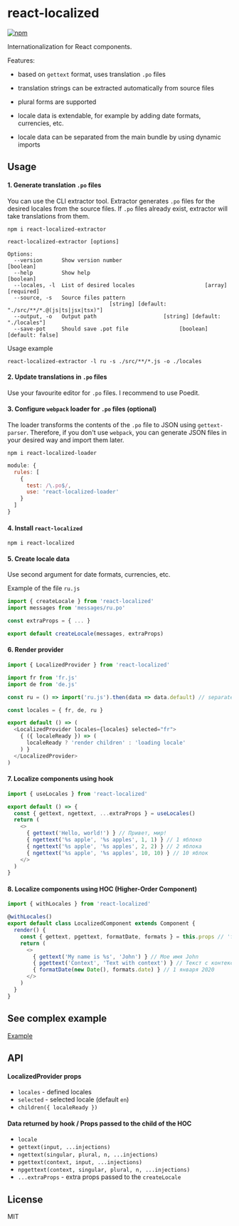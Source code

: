# react-localized

[![npm](https://img.shields.io/npm/v/react-localized.svg)](https://www.npmjs.com/package/react-localized)

Internationalization for React components.

Features:
- based on `gettext` format, uses translation `.po` files

- translation strings can be extracted automatically from source files

- plural forms are supported

- locale data is extendable, for example by adding date formats, currencies, etc.

- locale data can be separated from the main bundle by using dynamic imports

## Usage

#### 1. Generate translation `.po` files

You can use the CLI extractor tool. Extractor generates `.po` files for the desired locales from the source files. If `.po` files already exist, extractor will take translations from them.

```console
npm i react-localized-extractor
```

```console
react-localized-extractor [options]

Options:
  --version      Show version number                                   [boolean]
  --help         Show help                                             [boolean]
  --locales, -l  List of desired locales                      [array] [required]
  --source, -s   Source files pattern
                                [string] [default: "./src/**/*.@(js|ts|jsx|tsx)"]
  --output, -o   Output path                     [string] [default: "./locales"]
  --save-pot     Should save .pot file                [boolean] [default: false]
```

Usage example

```console
react-localized-extractor -l ru -s ./src/**/*.js -o ./locales
```

#### 2. Update translations in `.po` files

Use your favourite editor for `.po` files. I recommend to use Poedit.

#### 3. Configure `webpack` loader for `.po` files (optional)

The loader transforms the contents of the `.po` file to JSON using `gettext-parser`. Therefore, if you don't use `webpack`, you can generate JSON files in your desired way and import them later.

```console
npm i react-localized-loader
```

```javascript
module: {
  rules: [
    {
      test: /\.po$/,
      use: 'react-localized-loader'
    }
  ]
}
```

#### 4. Install `react-localized`

```console
npm i react-localized
```

#### 5. Create locale data

Use second argument for date formats, currencies, etc.

Example of the file `ru.js`

```javascript
import { createLocale } from 'react-localized'
import messages from 'messages/ru.po'

const extraProps = { ... }

export default createLocale(messages, extraProps)
```

#### 6. Render provider

```javascript
import { LocalizedProvider } from 'react-localized'

import fr from 'fr.js'
import de from 'de.js'

const ru = () => import('ru.js').then(data => data.default) // separated from the main bundle

const locales = { fr, de, ru }

export default () => (
  <LocalizedProvider locales={locales} selected="fr">
    { ({ localeReady }) => (
      localeReady ? 'render children' : 'loading locale'
    ) }
  </LocalizedProvider>
)
```

#### 7. Localize components using hook

```javascript
import { useLocales } from 'react-localized'

export default () => {
  const { gettext, ngettext, ...extraProps } = useLocales()
  return (
    <>
      { gettext('Hello, world!') } // Привет, мир!
      { ngettext('%s apple', '%s apples', 1, 1) } // 1 яблоко
      { ngettext('%s apple', '%s apples', 2, 2) } // 2 яблока
      { ngettext('%s apple', '%s apples', 10, 10) } // 10 яблок
    </>
  )
}
```

#### 8. Localize components using HOC (Higher-Order Component)

```javascript
import { withLocales } from 'react-localized'

@withLocales()
export default class LocalizedComponent extends Component {
  render() {
    const { gettext, pgettext, formatDate, formats } = this.props // 'formatDate' and 'formats' are extra props passed to the 'createLocale'
    return (
      <>
        { gettext('My name is %s', 'John') } // Мое имя John
        { pgettext('Context', 'Text with context') } // Текст с контекстом
        { formatDate(new Date(), formats.date) } // 1 января 2020
      </>
    )
  }
}
```

## See complex example

[Example](https://github.com/fakundo/react-localized/tree/master/examples)

## API

#### LocalizedProvider props

- `locales` - defined locales
- `selected` - selected locale (default `en`)
- `children({ localeReady })`

#### Data returned by hook / Props passed to the child of the HOC

- `locale`
- `gettext(input, ...injections)`
- `ngettext(singular, plural, n, ...injections)`
- `pgettext(context, input, ...injections)`
- `npgettext(context, singular, plural, n, ...injections)`
- `...extraProps` - extra props passed to the `createLocale`

## License

MIT
